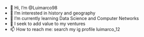 - 👋 Hi, I’m @Luimarco98
- 👀 I’m interested in history and geography
- 🌱 I’m currently learning Data Science and Computer Networks  
- 💞️ I seek to add value to my ventures
- 📫 How to reach me: search my ig profile luimarco_12
 

<!---
Luimarco98/Luimarco98 is a ✨ special ✨ repository because its `README.md` (this file) appears on your GitHub profile.
You can click the Preview link to take a look at your changes.
--->

